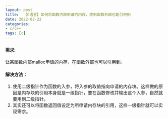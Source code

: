 ```yaml
---
layout: post
title:  【C语言】如何将函数内部申请的内存，放到函数外部也能引用到
date: 2022-02-22
categories:
- c/c++
tags: [c]
---
```

#### **需求:**
让某函数内部malloc申请的内存，在函数外部也可以引用到。
#### **解决方法：**
1. 使用二级指针作为函数的入参，将入参的取值指向申请的内存块。这样做的原因是内存块的引用本身就是一级指针，要在函数修改并输出这个入参，自然就要用到二级指针。
2. 其实还可以将函数返回值设定为所申请内存块的引用，这样一级指针就可以实现需求。
